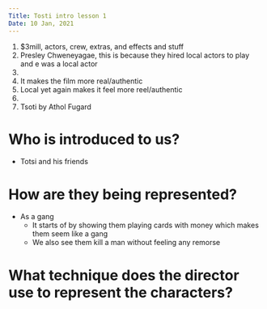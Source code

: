 ```yaml
---
Title: Tosti intro lesson 1
Date: 10 Jan, 2021
---
```


1. $3mill, actors, crew, extras, and effects and stuff
2. Presley Chweneyagae, this is because they hired local actors to play and e was a local actor
3.
4. It makes the film more real/authentic
5. Local yet again makes it feel more reel/authentic
6.
12. Tsoti by Athol Fugard

# Who is introduced to us?
* Totsi and his friends
# How are they being represented?
* As a gang
    * It starts of by showing them playing cards with money which makes them
      seem like a gang
    * We also see them kill a man without feeling any remorse
# What technique does the director use to represent the characters?
